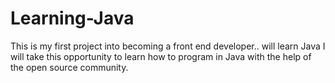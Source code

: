 # Learning-Java
This is my first project into becoming a front end developer.. will learn Java
I will take this opportunity to learn how to program in Java with the help of the open source community.
